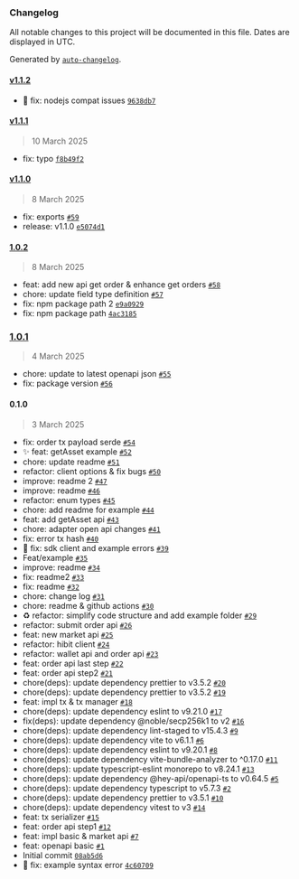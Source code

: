 ### Changelog

All notable changes to this project will be documented in this file. Dates are displayed in UTC.

Generated by [`auto-changelog`](https://github.com/CookPete/auto-changelog).

#### [v1.1.2](https://github.com/Deland-Labs/hibit-sdk/compare/v1.1.1...v1.1.2)

- 🐛 fix: nodejs compat issues [`9638db7`](https://github.com/Deland-Labs/hibit-sdk/commit/9638db7a7740486d26ee6d255a4dcc1833a0c3a8)

#### [v1.1.1](https://github.com/Deland-Labs/hibit-sdk/compare/v1.1.0...v1.1.1)

> 10 March 2025

- fix: typo [`f8b49f2`](https://github.com/Deland-Labs/hibit-sdk/commit/f8b49f292e2ec74a3c1cc03a1bca39950859a755)

#### [v1.1.0](https://github.com/Deland-Labs/hibit-sdk/compare/1.0.2...v1.1.0)

> 8 March 2025

- fix: exports [`#59`](https://github.com/Deland-Labs/hibit-sdk/pull/59)
- release: v1.1.0 [`e5074d1`](https://github.com/Deland-Labs/hibit-sdk/commit/e5074d136c3f2a854a195cac61fa0d2ccbc51e6d)

#### [1.0.2](https://github.com/Deland-Labs/hibit-sdk/compare/1.0.1...1.0.2)

> 8 March 2025

- feat: add new api get order & enhance get orders [`#58`](https://github.com/Deland-Labs/hibit-sdk/pull/58)
- chore: update field type definition [`#57`](https://github.com/Deland-Labs/hibit-sdk/pull/57)
- fix: npm package path 2 [`e9a0929`](https://github.com/Deland-Labs/hibit-sdk/commit/e9a09299cc444d682f2354667e8a6fbcfb6ba4c5)
- fix: npm package path [`4ac3185`](https://github.com/Deland-Labs/hibit-sdk/commit/4ac31852a38ce71d00a06c21f4eb2c2cd8327993)

### [1.0.1](https://github.com/Deland-Labs/hibit-sdk/compare/0.1.0...1.0.1)

> 4 March 2025

- chore: update to latest openapi json [`#55`](https://github.com/Deland-Labs/hibit-sdk/pull/55)
- fix: package version [`#56`](https://github.com/Deland-Labs/hibit-sdk/pull/56)

#### 0.1.0

> 3 March 2025

- fix: order tx payload serde [`#54`](https://github.com/Deland-Labs/hibit-sdk/pull/54)
- ✨ feat: getAsset example [`#52`](https://github.com/Deland-Labs/hibit-sdk/pull/52)
- chore: update readme [`#51`](https://github.com/Deland-Labs/hibit-sdk/pull/51)
- refactor: client options & fix bugs [`#50`](https://github.com/Deland-Labs/hibit-sdk/pull/50)
- improve: readme 2 [`#47`](https://github.com/Deland-Labs/hibit-sdk/pull/47)
- improve: readme [`#46`](https://github.com/Deland-Labs/hibit-sdk/pull/46)
- refactor: enum types [`#45`](https://github.com/Deland-Labs/hibit-sdk/pull/45)
- chore: add readme for example [`#44`](https://github.com/Deland-Labs/hibit-sdk/pull/44)
- feat: add getAsset api [`#43`](https://github.com/Deland-Labs/hibit-sdk/pull/43)
- chore: adapter open api changes [`#41`](https://github.com/Deland-Labs/hibit-sdk/pull/41)
- fix: error tx hash [`#40`](https://github.com/Deland-Labs/hibit-sdk/pull/40)
- 🐛 fix: sdk client and example errors [`#39`](https://github.com/Deland-Labs/hibit-sdk/pull/39)
- Feat/example [`#35`](https://github.com/Deland-Labs/hibit-sdk/pull/35)
- improve: readme [`#34`](https://github.com/Deland-Labs/hibit-sdk/pull/34)
- fix: readme2 [`#33`](https://github.com/Deland-Labs/hibit-sdk/pull/33)
- fix: readme [`#32`](https://github.com/Deland-Labs/hibit-sdk/pull/32)
- chore: change log [`#31`](https://github.com/Deland-Labs/hibit-sdk/pull/31)
- chore: readme & github actions [`#30`](https://github.com/Deland-Labs/hibit-sdk/pull/30)
- ♻️ refactor: simplify code structure and add example folder [`#29`](https://github.com/Deland-Labs/hibit-sdk/pull/29)
- refactor: submit order api [`#26`](https://github.com/Deland-Labs/hibit-sdk/pull/26)
- feat: new market api [`#25`](https://github.com/Deland-Labs/hibit-sdk/pull/25)
- refactor: hibit client [`#24`](https://github.com/Deland-Labs/hibit-sdk/pull/24)
- refactor: wallet api and order api [`#23`](https://github.com/Deland-Labs/hibit-sdk/pull/23)
- feat: order api last step [`#22`](https://github.com/Deland-Labs/hibit-sdk/pull/22)
- feat: order api step2 [`#21`](https://github.com/Deland-Labs/hibit-sdk/pull/21)
- chore(deps): update dependency prettier to v3.5.2 [`#20`](https://github.com/Deland-Labs/hibit-sdk/pull/20)
- chore(deps): update dependency prettier to v3.5.2 [`#19`](https://github.com/Deland-Labs/hibit-sdk/pull/19)
- feat: impl tx & tx manager [`#18`](https://github.com/Deland-Labs/hibit-sdk/pull/18)
- chore(deps): update dependency eslint to v9.21.0 [`#17`](https://github.com/Deland-Labs/hibit-sdk/pull/17)
- fix(deps): update dependency @noble/secp256k1 to v2 [`#16`](https://github.com/Deland-Labs/hibit-sdk/pull/16)
- chore(deps): update dependency lint-staged to v15.4.3 [`#9`](https://github.com/Deland-Labs/hibit-sdk/pull/9)
- chore(deps): update dependency vite to v6.1.1 [`#6`](https://github.com/Deland-Labs/hibit-sdk/pull/6)
- chore(deps): update dependency eslint to v9.20.1 [`#8`](https://github.com/Deland-Labs/hibit-sdk/pull/8)
- chore(deps): update dependency vite-bundle-analyzer to ^0.17.0 [`#11`](https://github.com/Deland-Labs/hibit-sdk/pull/11)
- chore(deps): update typescript-eslint monorepo to v8.24.1 [`#13`](https://github.com/Deland-Labs/hibit-sdk/pull/13)
- chore(deps): update dependency @hey-api/openapi-ts to v0.64.5 [`#5`](https://github.com/Deland-Labs/hibit-sdk/pull/5)
- chore(deps): update dependency typescript to v5.7.3 [`#2`](https://github.com/Deland-Labs/hibit-sdk/pull/2)
- chore(deps): update dependency prettier to v3.5.1 [`#10`](https://github.com/Deland-Labs/hibit-sdk/pull/10)
- chore(deps): update dependency vitest to v3 [`#14`](https://github.com/Deland-Labs/hibit-sdk/pull/14)
- feat: tx serializer [`#15`](https://github.com/Deland-Labs/hibit-sdk/pull/15)
- feat: order api step1 [`#12`](https://github.com/Deland-Labs/hibit-sdk/pull/12)
- feat: impl basic & market api [`#7`](https://github.com/Deland-Labs/hibit-sdk/pull/7)
- feat: openapi basic [`#1`](https://github.com/Deland-Labs/hibit-sdk/pull/1)
- Initial commit [`08ab5d6`](https://github.com/Deland-Labs/hibit-sdk/commit/08ab5d66eaee9999a2cc5b59066183717ceb74ad)
- 🐛 fix: example syntax error [`4c60709`](https://github.com/Deland-Labs/hibit-sdk/commit/4c60709f68cba6126b473e354b303c05fef41b66)
